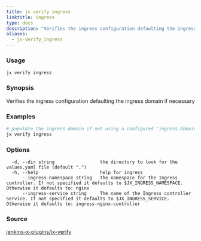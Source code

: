 ```yaml
---
title: jx verify ingress
linktitle: ingress
type: docs
description: "Verifies the ingress configuration defaulting the ingress domain if necessary"
aliases:
  - jx-verify_ingress
---
```


### Usage

```
jx verify ingress
```

### Synopsis

Verifies the ingress configuration defaulting the ingress domain if necessary

### Examples

  ```bash
  # populate the ingress domain if not using a configured 'ingress.domain' setting
  jx verify ingress

  ```

### Options

```
  -d, --dir string                 the directory to look for the values.yaml file (default ".")
  -h, --help                       help for ingress
      --ingress-namespace string   The namespace for the Ingress controller. If not specified it defaults to $JX_INGRESS_NAMESPACE. Otherwise it defaults to: nginx
      --ingress-service string     The name of the Ingress controller Service. If not specified it defaults to $JX_INGRESS_SERVICE. Otherwise it defaults to: ingress-nginx-controller
```

### Source

[jenkins-x-plugins/jx-verify](https://github.com/jenkins-x-plugins/jx-verify)
